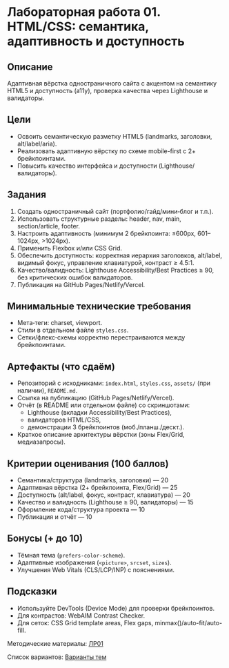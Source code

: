 # Лабораторная работа 01. HTML/CSS: семантика, адаптивность и доступность

## Описание

Адаптивная вёрстка одностраничного сайта с акцентом на семантику HTML5 и доступность (a11y), проверка качества через Lighthouse и валидаторы.

## Цели

* Освоить семантическую разметку HTML5 (landmarks, заголовки, alt/label/aria).
* Реализовать адаптивную вёрстку по схеме mobile-first с 2+ брейкпоинтами.
* Повысить качество интерфейса и доступности (Lighthouse/валидаторы).

## Задания

1. Создать одностраничный сайт (портфолио/гайд/мини‑блог и т.п.).
2. Использовать структурные разделы: header, nav, main, section/article, footer.
3. Настроить адаптивность (минимум 2 брейкпоинта: ≤600px, 601–1024px, >1024px).
4. Применить Flexbox и/или CSS Grid.
5. Обеспечить доступность: корректная иерархия заголовков, alt/label, видимый фокус, управление клавиатурой, контраст ≥ 4.5:1.
6. Качество/валидность: Lighthouse Accessibility/Best Practices ≥ 90, без критических ошибок валидаторов.
7. Публикация на GitHub Pages/Netlify/Vercel.

## Минимальные технические требования

* Мета‑теги: charset, viewport.
* Стили в отдельном файле `styles.css`.
* Сетки/флекс‑схемы корректно перестраиваются между брейкпоинтами.

## Артефакты (что сдаём)

* Репозиторий с исходниками: `index.html`,  `styles.css`,  `assets/` (при наличии),   `README.md`.
* Ссылка на публикацию (GitHub Pages/Netlify/Vercel).
* Отчёт (в README или отдельном файле) со скриншотами:
  + Lighthouse (вкладки Accessibility/Best Practices), 
  + валидаторов HTML/CSS, 
  + демонстрации 3 брейкпоинтов (моб./планш./дескт.).
* Краткое описание архитектуры вёрстки (зоны Flex/Grid, медиазапросы).

## Критерии оценивания (100 баллов)

* Семантика/структура (landmarks, заголовки) — 20
* Адаптивная вёрстка (2+ брейкпоинта, Flex/Grid) — 25
* Доступность (alt/label, фокус, контраст, клавиатура) — 20
* Качество и валидность (Lighthouse ≥ 90, валидаторы) — 15
* Оформление кода/структура проекта — 10
* Публикация и отчёт — 10

## Бонусы (+ до 10)

* Тёмная тема (`prefers-color-scheme`).
* Адаптивные изображения (`<picture>`,   `srcset`,   `sizes`).
* Улучшения Web Vitals (CLS/LCP/INP) с пояснениями.

## Подсказки

* Используйте DevTools (Device Mode) для проверки брейкпоинтов.
* Для контрастов: WebAIM Contrast Checker.
* Для сеток: CSS Grid template areas, Flex gaps, minmax()/auto-fit/auto-fill.

Методические материалы: [ЛР01](./Лабораторная_работа_01_Методические_материалы.md)

Список вариантов: [Варианты тем](./Варианты.md)
